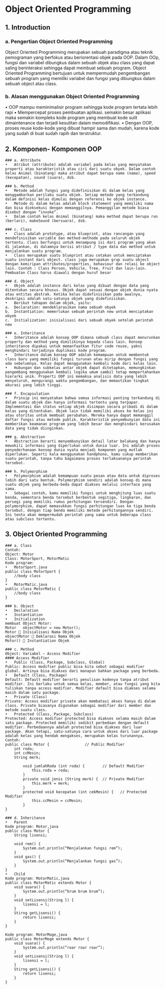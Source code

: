# Object Oriented Programming
## 1. Introduction

### a. Pengertian Object Oriented Programming
Object Oriented Programming merupakan sebuah paradigma atau teknik pemograman yang berfokus atau beriorentasi objek pada OOP. Dalam OOp, fungsi dan variabel dibungkus dalam sebuah objek atau class yang dapat saling berinteraksi sehingga dapat membuat sebuah program. Object Oriented Programming bertujuan untuk mempermudah pengembangan  sebuah program yang memiliki variabel dan fungsi yang dibungkus dalam sebuah object atau class.

### b. Alasan menggunakan Object Oriented Programming
•	OOP mampu meminimalisir program sehingga kode program tertata lebih rapi
•	Mempercepat proses pembuatan aplikasi. semakin besar aplikasi maka semakin kompleks kode program yang membuat kode sulit dimaintenance dan terjadi kesulitan dalam memodifikasi.
•	Dengan OOP, proses reuse kode-kode yang dibuat hampir sama dan mudah, karena kode yang sudah di buat sudah rapih dan terstruktur.

## 2. Komponen- Komponen OOP
    ### a. Attribute
    •	Atribut (attribute) adalah variabel pada kelas yang menyatakan properti atau karakteristik atau ciri dari suatu obyek. Dalam contoh kelas Animal (binatang) maka atribut dapat berupa name (nama), speed (kecepatan), sound (suara), dsb.

    ### b. Method
    •	Metode adalah fungsi yang didefinisikan di dalam kelas yang menggambarkan perilaku suatu objek. Setiap metode yang terkandung dalam definisi kelas dimulai dengan referensi ke objek instance.
    •	Metode di dalam kelas adalah block statement yang memiliki nama dan bisa dieksekusi dengan memanggilnya. Pemanggilan metode biasa disebut dengan “invoke”.
    •	Dalam contoh kelas Animal (binatang) maka method dapat berupa run (berlari), makeSound (bersuara), dsb.

    ### c. Class
    •	Class adalah prototype, atau blueprint, atau rancangan yang mendefinisikan variable dan method-methode pada seluruh objek tertentu. Class berfungsi untuk menampung isi dari program yang akan di jalankan, di dalamnya berisi atribut / type data dan method untuk menjalankan suatu program.
    •	Class merupakan suatu blueprint atau cetakan untuk menciptakan suatu instant dari object. class juga merupakan grup suatu object dengan kemiripan attributes/properties, behaviour dan relasi ke object lain. Contoh : Class Person, Vehicle, Tree, Fruit dan lain-lain. Pembuatan Class harus diawali dengan huruf besar

    ### d. Object
    •	Objek adalah instance dari kelas yang dibuat dengan data yang ditentukan secara khusus. Objek dapat sesuai dengan objek dunia nyata atau entitas abstrak. Ketika kelas didefinisikan pada awalnya, deskripsi adalah satu-satunya objek yang didefinisikan.
    •	Berikut tahapan dalam objek, yaitu:
    a.	Declaration: mendeklarasikan nama sebuah obyek
    b.	Instantiation: memerlukan sebuah perintah new untuk menciptakan obyek
    c.	Initialization: inisialisasi dari sebuah obyek setelah perintah new

    ### e. Inheritance
    •	Inheritance adalah konsep OOP dimana sebuah class dapat menurunkan property dan method yang dimilikinya kepada class lain. Konsep inheritance dipakai untuk memanfaatkan fitur code reuse, yakni menghindari terjadinya duplikasi kode program.
    •	Inheritance dalam konsep OOP adalah kemampuan untuk membentuk class baru yang memiliki fungsi turunan atau mirip dengan fungsi yang ada sebelumnya. Kelas dapat menggunakan kembali kode dari kelas lain. 
    •	Hubungan dan subkelas antar objek dapat ditetapkan, memungkinkan pengembang menggunakan kembali logika umum sambil tetap mempertahankan hierarki unik. Properti OOP ini memaksa analisis data yang lebih menyeluruh, mengurangi waktu pengembangan, dan memastikan tingkat akurasi yang lebih tinggi.

    ### f. Encapsulation
    •	Prinsip ini menyatakan bahwa semua informasi penting terkandung di dalam suatu objek dan hanya informasi tertentu yang terpapar. Implementasi dan status setiap objek disimpan secara pribadi di dalam kelas yang ditentukan. Objek lain tidak memiliki akses ke kelas ini atau otoritas untuk membuat perubahan. Mereka hanya dapat memanggil daftar fungsi atau metode publik. Karakteristik penyembunyian data ini memberikan keamanan program yang lebih besar dan menghindari kerusakan data yang tidak diinginkan.

    ### g. Abstraction
    •	Abstraction berarti menyembunyikan detail latar belakang dan hanya mewakili informasi yang diperlukan untuk dunia luar. Ini adalah proses penyederhanaan konsep dunia nyata menjadi komponen yang mutlak diperlukan. Seperti kala menggunakan handphone, kamu cukup memberikan suatu perintah, tanpa tahu bagaimana proses terlaksananya perintah tersebut.

    ### h. Polymorphism
    •	Polymorphism adalah kemampuan suatu pesan atau data untuk diproses lebih dari satu bentuk. Polymorphism sendiri adalah konsep di mana suatu objek yang berbeda-beda dapat diakses melalui interface yang sama.
    •	Sebagai contoh, kamu memiliki fungsi untuk menghitung luas suatu benda, sementara benda tersebut berbentuk segitiga, lingkaran, dan persegi yang memiliki rumus perhitungan tersendiri. Dengan polymorphism, dapat memasukkan fungsi perhitungan luas ke tiga benda tersebut, dengan tiap benda memiliki metode perhitungannya sendiri. Ini tentu akan mempermudah perintah yang sama untuk beberapa class atau subclass tertentu.

## 3.  Object Oriented Programming

    ### a. Class
    Contoh:
    Object: Motor
    Class: MotorSport, MotorMatic
    Kode program:
    •	MotorSport.java
    public class MotorSport {
        //body class
    }
    •	MotorMatic.java
    public class MotorMatic {
        //body class
    }

    ### b. Object
    •	Declaration
    •	Instantiation
    •	Initialization
    membuat Object Motor:
    Motor	objectMotor = new Motor();
    Motor  Inisialisasi Nama Objek
    objectMotor  Deklarasi Nama Objek
    Motor()  Instantiation Objek

    ### c. Method
    Object:	Variabel – Access Modifier
    #### Access Modifier
    •	Public (Class, Package, Subclass, Global)
    Public: Access modifier public bisa kita sebut sebagai modifier global. Artinya bisa diakses dari manapun bahkan package yang berbeda.
    •	Default (Class, Package)
    Default: Default modifier berarti penulisan kodenya tanpa atribut modifier. Ini berlaku untuk semua kelas, member, atau fungsi yang kita tuliskan tanpa access modifier. Modifier default bisa diakses selama masih dalam satu package.
    •	Private (Class)
    Private: Access modifier private akan membatasi akses hanya di dalam class. Private biasanya digunakan sebagai modifier dari member dan metode suatu class.
    •	Protected (Class, Package, Subclass)
    Protected: Access modifier protected bisa diakses selama masih dalam satu package. Protected memiliki sedikit perbedaan dengan default modifier. Perbedaannya adalah protected bisa diakses dari luar package. Akan tetapi, satu-satunya cara untuk akses dari luar package adalah kelas yang hendak mengakses, merupakan kelas turunannya.
    Contoh:
    public class Motor {				// Public Modifier
        int roda;
        int ccMesin;
        String merk;

            void jumlahRoda (int roda) {		// Default Modifier
                this.roda = roda;
            }
            private void jenis (String merk) {	// Private Modifier
                this.merk = merk;
            }
            protected void kecepatan (int cekMesin) {	// Protected Modifier
                this.ccMesin = ccMesin;
            }
    }

    ### d. Inheritance
    •	Parent
    Kode program: Motor,java
    public class Motor {
        String lisensi;

        void rem() {
            System.out.println(“Menjalankan fungsi rem”);
        }
        void gas() {
            System.out.println(“Menjalankan fungsi gas”);
        }
    }
    •	Child
    Kode program: MotorMatic,java
    public class MotorMatic extends Motor {
        void suara() {
            System.out.println(“brum brum brum”);
        }
        void setLisensi(String l) {
            lisensi = l;
        }
        Stirng getLisensi() {
            return lisensi;
        }
    }

    Kode program: MotorMoge,java
    public class MotorMoge extends Motor {
        void suara() {
            System.out.println(“roar roar roar”);
        }
        void setLisensi(String l) {
            lisensi = l;
        }
        Stirng getLisensi() {
            return lisensi;
        }
    }
